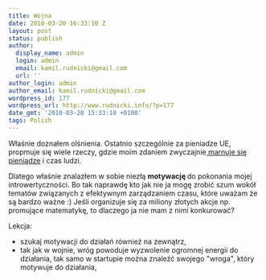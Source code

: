 ```yaml
---
title: Wojna
date: 2010-03-20 16:33:10 Z
layout: post
status: publish
author:
  display_name: admin
  login: admin
  email: kamil.rudnicki@gmail.com
  url: ''
author_login: admin
author_email: kamil.rudnicki@gmail.com
wordpress_id: 177
wordpress_url: http://www.rudnicki.info/?p=177
date_gmt: '2010-03-20 15:33:10 +0100'
tags: Polish
---
```


<p>Właśnie doznałem olśnienia. Ostatnio szczególnie za pieniadze UE, propmuje się wiele rzeczy, gdzie moim zdaniem zwyczajnie<a href="http://www.kamilcebulski.pl/najpierw-sie-odczaruj.html"> marnuje się pieniądze</a> i czas ludzi.</p>
<p>Dlatego właśnie znalazłem w sobie niezłą <strong>motywację </strong>do pokonania mojej introwertyczności. Bo tak naprawdę kto jak nie ja mogę zrobić szum wokół tematów związanych z efektywnym zarządzaniem czasu, które uważam że są bardzo ważne :) Jeśli organizuje się za miliony złotych akcje np. promujące matematykę, to dlaczego ja nie mam z nimi konkurować?</p>
<p>Lekcja:</p>
<ul>
<li>szukaj motywacji do działań również na zewnątrz,</li>
<li>tak jak w wojnie, wróg powoduje wyzwolenie ogromnej energii do działania, tak samo w startupie można znaleźć swojego "wroga", który motywuje do działania,</li>
</ul>

